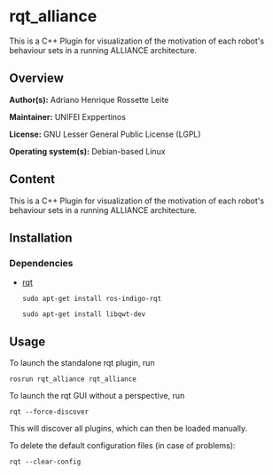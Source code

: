 rqt_alliance
=========

This is a C++ Plugin for visualization of the motivation of each robot's behaviour sets in a running ALLIANCE architecture.


## Overview

**Author(s):** Adriano Henrique Rossette Leite

**Maintainer:** UNIFEI Exppertinos <expertinos DOT unifei AT gmail DOT com>

**License:** GNU Lesser General Public License (LGPL)

**Operating system(s):** Debian-based Linux

## Content

This is a C++ Plugin for visualization of the motivation of each robot's behaviour sets in a running ALLIANCE architecture.

## Installation
### Dependencies

- [rqt](http://wiki.ros.org/rqt)

    ```shell
    sudo apt-get install ros-indigo-rqt
    ```

    ```shell
    sudo apt-get install libqwt-dev
    ```

## Usage

To launch the standalone rqt plugin, run

```shell
rosrun rqt_alliance rqt_alliance
```

To launch the rqt GUI without a perspective, run

```shell
rqt --force-discover
```

This will discover all plugins, which can then be loaded manually.

To delete the default configuration files (in case of problems):

```shell
rqt --clear-config
```
